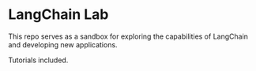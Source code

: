 # LangChain Lab

This repo serves as a sandbox for exploring the capabilities of LangChain and developing new applications.

Tutorials included.
